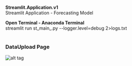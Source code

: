 <b> Streamlit.Application.v1 </b> <br>
Streamlit Application - Forecasting Model <br>

<b> Open Terminal - Anaconda Terminal </b> <br>
streamlit run st_main_.py --logger.level=debug 2>logs.txt <br><br>



### DataUpload Page
![alt tag](https://github.com/VigneshMohan-Git/Streamlit.Application.v1/blob/main/Project_Screenshots/DataUploadPage.JPG)
